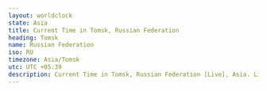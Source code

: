 ```yaml
---
layout: worldclock
state: Asia
title: Current Time in Tomsk, Russian Federation
heading: Tomsk
name: Russian Federation
iso: RU
timezone: Asia/Tomsk
utc: UTC +05:39
description: Current Time in Tomsk, Russian Federation [Live], Asia. Live update now time in Tomsk, timezone Asia/Tomsk, UTC +05:39, Country ISO code & Current Local Time.
---
```


